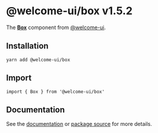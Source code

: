 # @welcome-ui/box v1.5.2
  
The **[Box](http://welcome-ui.com/components/box)** component from [@welcome-ui](http://welcome-ui.com).

## Installation

    yarn add @welcome-ui/box

## Import

    import { Box } from '@welcome-ui/box'

## Documentation

See the [documentation](http://welcome-ui.com/components/box) or [package source](https://github.com/WTTJ/welcome-ui/tree/v1.5.2/packages/Box) for more details.
